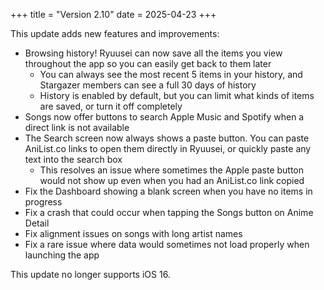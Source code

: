 +++
title = "Version 2.10"
date = 2025-04-23
+++

This update adds new features and improvements:

- Browsing history! Ryuusei can now save all the items you view throughout the app so you can easily get back to them later
  - You can always see the most recent 5 items in your history, and Stargazer members can see a full 30 days of history
  - History is enabled by default, but you can limit what kinds of items are saved, or turn it off completely
- Songs now offer buttons to search Apple Music and Spotify when a direct link is not available
- The Search screen now always shows a paste button. You can paste AniList.co links to open them directly in Ryuusei, or quickly paste any text into the search box
  - This resolves an issue where sometimes the Apple paste button would not show up even when you had an AniList.co link copied
- Fix the Dashboard showing a blank screen when you have no items in progress
- Fix a crash that could occur when tapping the Songs button on Anime Detail
- Fix alignment issues on songs with long artist names
- Fix a rare issue where data would sometimes not load properly when launching the app

This update no longer supports iOS 16.
